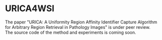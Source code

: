# URICA4WSI
The paper "URICA:  A Uniformity Region Affinity Identifier Capture Algorithm for Arbitrary Region Retrieval in Pathology Images" is under peer review.
The source code of the method and experiments is coming soon.

